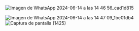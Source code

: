![Imagen de WhatsApp 2024-06-14 a las 14 46 56_cad1d815](https://github.com/khulood2004/PROJECT1/assets/169868069/9bac954a-490e-4421-ae3c-bb23110d22f5)

![Imagen de WhatsApp 2024-06-14 a las 14 47 09_1be01db4](https://github.com/khulood2004/PROJECT1/assets/169868069/5651d2dc-9837-43d2-86c8-dcd4ef918878)
![Captura de pantalla (1425)](https://github.com/khulood2004/PROJECT1/assets/169868069/89250fbf-3bf3-43b8-b69c-901fb51388e3)
